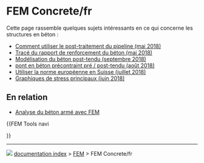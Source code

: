 # FEM Concrete/fr
Cette page rassemble quelques sujets intéressants en ce qui concerne les structures en béton :

-   [Comment utiliser le post-traitement du pipeline (mai 2018)](https://forum.freecadweb.org/viewtopic.php?f=18&t=28635)
-   [Tracé du rapport de renforcement du béton (mai 2018)](https://forum.freecadweb.org/viewtopic.php?f=18&t=28821)
-   [Modélisation du béton post-tendu (septembre 2018)](https://forum.freecadweb.org/viewtopic.php?f=18&t=30697)
-   [pont en béton précontraint pré / post-tendu (août 2018)](https://forum.freecadweb.org/viewtopic.php?f=18&t=30286)
-   [Utiliser la norme européenne en Suisse (juillet 2018)](https://forum.freecadweb.org/viewtopic.php?f=18&t=29930)
-   [Graphiques de stress principaux (juin 2018)](https://forum.freecadweb.org/viewtopic.php?f=18&t=29381)



## En relation 

-   [Analyse du béton armé avec FEM](Analysis_of_reinforced_concrete_with_FEM/fr.md)


{{FEM Tools navi

}}



---
![](images/Right_arrow.png) [documentation index](../README.md) > [FEM](Category_FEM.md) > FEM Concrete/fr
